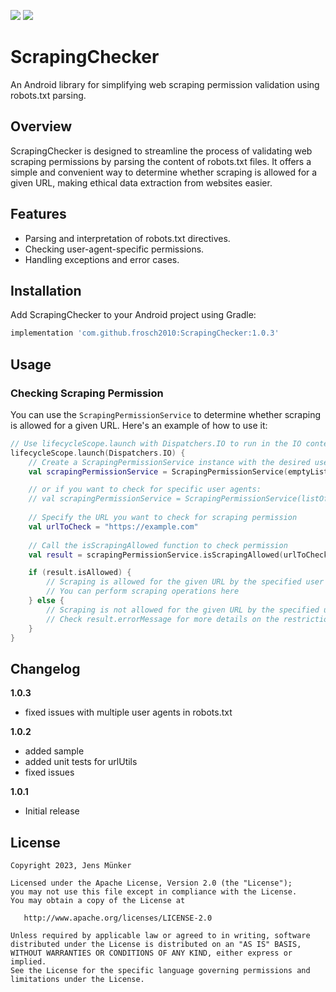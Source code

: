 [![](https://jitpack.io/v/Frosch2010/ScrapingChecker.svg)](https://jitpack.io/#Frosch2010/ScrapingChecker) [![](https://jitpack.io/v/Frosch2010/ScrapingChecker/month.svg)](https://jitpack.io/#Frosch2010/ScrapingChecker)
# ScrapingChecker

An Android library for simplifying web scraping permission validation using robots.txt parsing.

## Overview

ScrapingChecker is designed to streamline the process of validating web scraping permissions by parsing the content of robots.txt files. It offers a simple and convenient way to determine whether scraping is allowed for a given URL, making ethical data extraction from websites easier.

## Features

- Parsing and interpretation of robots.txt directives.
- Checking user-agent-specific permissions.
- Handling exceptions and error cases.

## Installation

Add ScrapingChecker to your Android project using Gradle:

```gradle
implementation 'com.github.frosch2010:ScrapingChecker:1.0.3'
```

## Usage

### Checking Scraping Permission

You can use the `ScrapingPermissionService` to determine whether scraping is allowed for a given URL. Here's an example of how to use it:

```kotlin
// Use lifecycleScope.launch with Dispatchers.IO to run in the IO context
lifecycleScope.launch(Dispatchers.IO) {
    // Create a ScrapingPermissionService instance with the desired user agents
    val scrapingPermissionService = ScrapingPermissionService(emptyList()) // checks for '*'

    // or if you want to check for specific user agents:
    // val scrapingPermissionService = ScrapingPermissionService(listOf("Googlebot"))
    
    // Specify the URL you want to check for scraping permission
    val urlToCheck = "https://example.com"
    
    // Call the isScrapingAllowed function to check permission
    val result = scrapingPermissionService.isScrapingAllowed(urlToCheck)

    if (result.isAllowed) {
        // Scraping is allowed for the given URL by the specified user agent(s)
        // You can perform scraping operations here
    } else {
        // Scraping is not allowed for the given URL by the specified user agent(s)
        // Check result.errorMessage for more details on the restriction
    }
}
```

## Changelog

**1.0.3**

- fixed issues with multiple user agents in robots.txt

**1.0.2**

- added sample
- added unit tests for urlUtils
- fixed issues

**1.0.1**

- Initial release

## License

    Copyright 2023, Jens Münker

    Licensed under the Apache License, Version 2.0 (the "License");
    you may not use this file except in compliance with the License.
    You may obtain a copy of the License at

       http://www.apache.org/licenses/LICENSE-2.0

    Unless required by applicable law or agreed to in writing, software
    distributed under the License is distributed on an "AS IS" BASIS,
    WITHOUT WARRANTIES OR CONDITIONS OF ANY KIND, either express or implied.
    See the License for the specific language governing permissions and
    limitations under the License.
